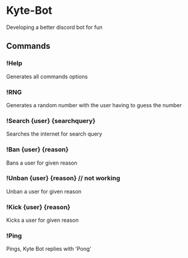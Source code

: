 # Kyte-Bot

Developing a better discord bot for fun

## Commands

### !Help

Generates all commands options

### !RNG

Generates a random number with the user having to guess the number

### !Search {user} {searchquery}

Searches the internet for search query

### !Ban {user} {reason}

Bans a user for given reason

### !Unban {user} {reason} // not working

Unban a user for given reason

### !Kick {user} {reason}

Kicks a user for given reason

### !Ping

Pings, Kyte Bot replies with 'Pong'
